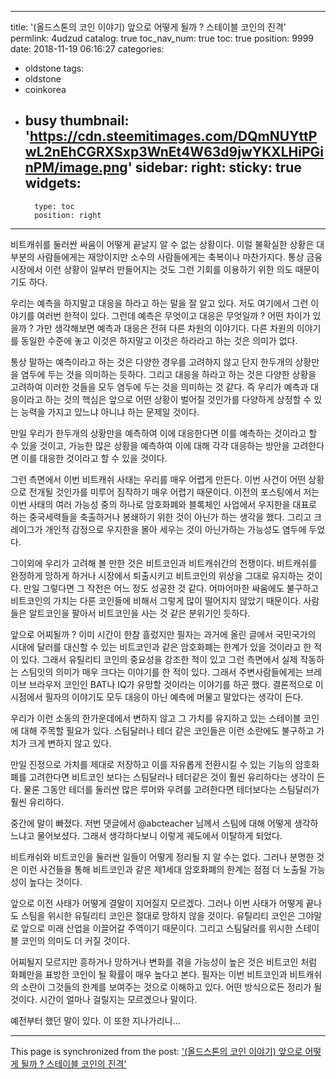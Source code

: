 
---
title: '(올드스톤의 코인 이야기) 앞으로 어떻게 될까 ? 스테이블 코인의 진격'
permlink: 4udzud
catalog: true
toc_nav_num: true
toc: true
position: 9999
date: 2018-11-19 06:16:27
categories:
- oldstone
tags:
- oldstone
- coinkorea
- busy
thumbnail: 'https://cdn.steemitimages.com/DQmNUYttPwL2nEhCGRXSxp3WnEt4W63d9jwYKXLHiPGinPM/image.png'
sidebar:
    right:
        sticky: true
widgets:
    -
        type: toc
        position: right
---



비트캐쉬를 둘러싼 싸움이 어떻게 끝날지 알 수 없는 상황이다. 이럴 불확실한 상황은 대부분의 사람들에게는 재앙이지만 소수의 사람들에게는 축복이나 마찬가지다. 통상 금융시장에서 이런 상황이 일부러 만들어지는 것도 그런 기회를 이용하기 위한 의도 때문이기도 하다. 

우리는 예측을 하지말고 대응을 하라고 하는 말을 잘 알고 있다. 저도 여기에서 그런 이야기를 여러번 한적이 있다. 그런데 예측은 무엇이고 대응은 무엇일까 ? 어떤 차이가 있을까 ? 가만 생각해보면 예측과 대응은 전혀 다른 차원의 이야기다. 다른 차원의 이야기를 동일한 수준에 놓고 이것은 하지말고 이것은 하라라고 하는 것은 의미가 없다. 

통상 말하는 예측이라고 하는 것은 다양한 경우를 고려하지 않고 단지 한두개의 상황만을 염두에 두는 것을 의미하는 듯하다. 그리고 대응을 하라고 하는 것은 다양한 상황을 고려하여 이러한 것들을 모두 염두에 두는 것을 의미하는 것 같다. 즉 우리가 예측과 대응이라고 하는 것의 핵심은 앞으로 어떤 상황이 벌어질 것인가를 다양하게 상정할 수 있는 능력을 가지고 있느냐 아니냐 하는 문제일 것이다. 

만일 우리가 한두개의 상황만을 예측하여 이에 대응한다면 이를 예측하는 것이라고 할 수 있을 것이고, 가능한 많은 상황을 예측하여 이에 대해 각각 대응하는 방안을 고려한다면 이를 대응한 것이라고 할 수 있을 것이다. 

그런 측면에서 이번 비트캐쉬 사태는 우리를 매우 어렵게 만든다. 이번 사건이 어떤 상황으로 전개될 것인가를 미루어 짐작하기 매우 어렵기 때문이다. 이전의 포스팅에서 저는 이번 사태의 여러 가능성 중의 하나로 암호화폐와 블록체인 사업에서 우지한을 대표로 하는 중국세력들을 축출하거나 봉쇄하기 위한 것이 아닌가 하는 생각을 했다. 그리고 크레이그가 개인적 감정으로 우지한을 몰아 세우는 것이 아닌가하는 가능성도 염두에 두었다. 

그이외에 우리가 고려해 볼 만한 것은 비트코인과 비트캐쉬간의 전쟁이다. 비트캐쉬를 완정하게 망하게 하거나 시장에서 퇴출시키고 비트코인의 위상을 그대로 유지하는 것이다. 만일 그렇다면 그 작전은 어느 정도 성공한 것 같다. 어마어마한 싸움에도 불구하고 비트코인의 가치는 다른 코인들에 비해서 그렇게 많이 떨어지지 않았기 때문이다. 사람들은 알트코인을 팔아서 비트코인을 사는 것 같은 분위기인 듯하다. 

앞으로 어찌될까 ? 이미 시간이 한참 흘렀지만 필자는 과거에 올린 글에서 국민국가의 시대에 달러를 대신할 수 있는 비트코인과 같은 암호화폐는 한계가 있을 것이라고 한 적이 있다. 그래서 유틸리티 코인의 중요성을 강조한 적이 있고 그런 측면에서 실제 작동하는 스팀잇의 의미가 매우 크다는 이야기를 한 적이 있다. 그래서 주변사람들에게는 브레이브 브라우저 코인인  BAT나 IQ가 유망할 것이라는 이야기를 하곤 했다. 결론적으로 이 시점에서 필자의 이야기도 모두 대응이 아닌 예측에 머물고 말았다는 생각이 든다. 

우리가 이런 소동의 한가운데에서 변하지 않고 그 가치를 유지하고 있는 스테이블 코인에 대해 주목할 필요가 있다. 스팀달러나  테더 같은 코인들은 이런 소란에도 불구하고 가치가 크게 변하지 않고 있다. 

만일 진정으로 가치를 제대로 저장하고 이를 자유롭게 전환시킬 수 있는 기능의 암호화폐를 고려한다면 비트코인 보다는 스팀달러나 테더같은 것이 훨씬 유리하다는 생각이 든다. 물론 그동안 테더를 둘러싼 많은 루머와 우려를 고려한다면 테더보다는 스팀달러가 훨씬 유리하다.

중간에 말이 빠졌다. 저번 댓글에서 @abcteacher 님께서 스팀에 대해 어떻게 생각하느냐고 물어보셨다. 그래서 생각하다보니 이렇게 궤도에서 이탈하게 되었다. 

비트캐쉬와 비트코인을 둘러싼 일들이 어떻게 정리될 지 알 수는 없다. 그러나 분명한 것은 이런 사건들을 통해 비트코인과 같은 제1세대 암호화폐의 한계는 점점 더 노출될 가능성이 높다는 것이다. 

앞으로 이전 사태가 어떻게 결말이 지어질지 모르겠다. 그러나 이번 사태가 어떻게 끝나도 스팀을 위시한 유틸리티 코인은 절대로 망하지 않을 것이다. 유틸리티 코인은 그야말로 앞으로 미래 산업을 이끌어갈 주역이기 때문이다. 그리고 스팀달러를 위시한 스테이블 코인의 의미도 더 커질 것이다. 

어찌될지 모르지만 흥하거나 망하거나 변화를 겪을 가능성이 높은 것은 비트코인 처럼 화폐만을 표방한 코인이 될 확률이 매우 높다고 본다. 필자는 이번 비트코인과 비트캐쉬의 소란이 그것들의 한계를 보여주는 것으로 이해하고 있다. 어떤 방식으로든 정리가 될 것이다. 시간이 얼마나 걸릴지는 모르겠으나 말이다. 

예전부터 했던 말이 있다. 이 또한 지나가리니…





- - -

This page is synchronized from the post: ['(올드스톤의 코인 이야기) 앞으로 어떻게 될까 ? 스테이블 코인의 진격'](https://steemit.com/@oldstone/4udzud)
